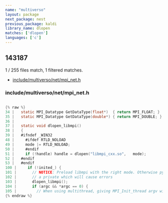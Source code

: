```yaml
---
name: "multiverso"
layout: package
next_package: nest
previous_package: kaldi
library_name: dlopen
matches: ['dlopen']
languages: ['c']
---
```

## 143187
1 / 255 files match, 1 filtered matches.

 - [include/multiverso/net/mpi_net.h](#includemultiversonetmpi_neth)

### include/multiverso/net/mpi_net.h

```c

{% raw %}
34 |   static MPI_Datatype GetDataType(float*)  { return MPI_FLOAT; }
35 |   static MPI_Datatype GetDataType(double*) { return MPI_DOUBLE; }
36 | 
37 |   static void dlopen_libmpi()
38 |   {
39 |   #ifndef _WIN32
48 |     #ifdef RTLD_NOLOAD
49 |     mode |= RTLD_NOLOAD;
50 |     #endif
51 |     if (!handle) handle = dlopen("libmpi_cxx.so",   mode);
52 |   #endif
53 |   #endif
100 |     if (!inited_) {
101 |       // NOTICE: Preload libmpi with the right mode. Otherwise python will load it in 
102 |       // a private which will cause errors
103 |       dlopen_libmpi();
104 |       if (argc && *argc == 0) {
105 |         // When using multithread, giving MPI_Init_thread argv with zero length will cause errors.
{% endraw %}

```